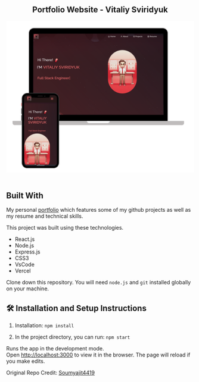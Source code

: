 <h2 align="center">
  Portfolio Website - Vitaliy Sviridyuk<br/>
</h2>
<div align="center">
  <img alt="Demo" src="./Images/readme-img-Vitaliy.png" />
</div>

<br/>



## Built With

My personal <a href="https://soumyajit.vercel.app/" target="_blank">portfolio</a> which features some of my github projects as well as my resume and technical skills.<br/>

This project was built using these technologies.

- React.js
- Node.js
- Express.js
- CSS3
- VsCode
- Vercel


Clone down this repository. You will need `node.js` and `git` installed globally on your machine.

## 🛠 Installation and Setup Instructions

1. Installation: `npm install`

2. In the project directory, you can run: `npm start`

Runs the app in the development mode.\
Open [http://localhost:3000](http://localhost:3000) to view it in the browser.
The page will reload if you make edits.

Original Repo Credit: [Soumyajit4419](https://github.com/soumyajit4419/Portfolio)